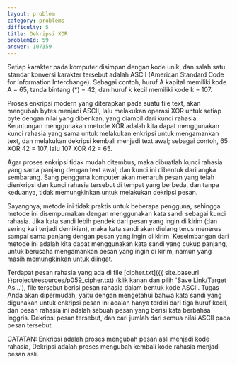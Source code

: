 ```yaml
---
layout: problem
category: problems
difficulty: 5
title: Dekripsi XOR
problemId: 59
answer: 107359
---
```

Setiap karakter pada komputer disimpan dengan kode unik, dan salah satu standar konversi karakter tersebut adalah ASCII (American Standard Code for Information Interchange). Sebagai contoh, huruf A kapital memiliki kode A = 65, tanda bintang (*) = 42, dan huruf k kecil memiliki kode k = 107.

Proses enkripsi modern yang diterapkan pada suatu file text, akan mengubah bytes menjadi ASCII, lalu melakukan operasi XOR untuk setiap byte dengan nilai yang diberikan, yang diambil dari kunci rahasia. Keuntungan menggunakan metode XOR adalah kita dapat menggunakan kunci rahasia yang sama untuk melakukan enkripsi untuk mengamankan text, dan melakukan dekripsi kembali menjadi text awal; sebagai contoh, 65 XOR 42 = 107, lalu 107 XOR 42 = 65.

Agar proses enkripsi tidak mudah ditembus, maka dibuatlah kunci rahasia yang sama panjang dengan text awal, dan kunci ini dibentuk dari angka sembarang. Sang pengguna komputer akan menaruh pesan yang telah dienkripsi dan kunci rahasia tersebut di tempat yang berbeda, dan tanpa keduanya, tidak memungkinkan untuk melakukan dekripsi pesan.

Sayangnya, metode ini tidak praktis untuk beberapa pengguna, sehingga metode ini disempurnakan dengan menggunakan kata sandi sebagai kunci rahasia. Jika kata sandi lebih pendek dari pesan yang ingin di kirim (dan sering kali terjadi demikian), maka kata sandi akan diulang terus menerus sampai sama panjang dengan pesan yang ingin di kirim. Keseimbangan dari metode ini adalah kita dapat menggunakan kata sandi yang cukup panjang, untuk berusaha mengamankan pesan yang ingin di kirim, namun yang masih memungkinkan untuk diingat.

Terdapat pesan rahasia yang ada di file [cipher.txt]({{ site.baseurl }}project/resources/p059_cipher.txt) (klik kanan dan pilih 'Save Link/Target As...'), file tersebut berisi pesan rahasia dalam bentuk kode ASCII. Tugas Anda akan dipermudah, yaitu dengan mengetahui bahwa kata sandi yang digunakan untuk enkripsi pesan ini adalah hanya terdiri dari tiga huruf kecil, dan pesan rahasia ini adalah sebuah pesan yang berisi kata berbahsa Inggris. Dekripsi pesan tersebut, dan cari jumlah dari semua nilai ASCII pada pesan tersebut.

CATATAN: Enkripsi adalah proses mengubah pesan asli menjadi kode rahasia, Dekripsi adalah proses mengubah kembali kode rahasia menjadi pesan asli.
